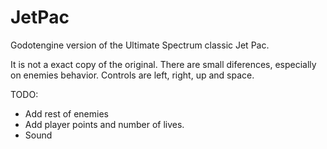 # JetPac
Godotengine version of the Ultimate Spectrum classic Jet Pac.

It is not a exact copy of the original. There are small diferences, especially on enemies behavior. Controls are left, right, up and space.

TODO:

* Add rest of enemies
* Add player points and number of lives.
* Sound
